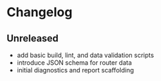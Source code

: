 # Changelog

## Unreleased
- add basic build, lint, and data validation scripts
- introduce JSON schema for router data
- initial diagnostics and report scaffolding
